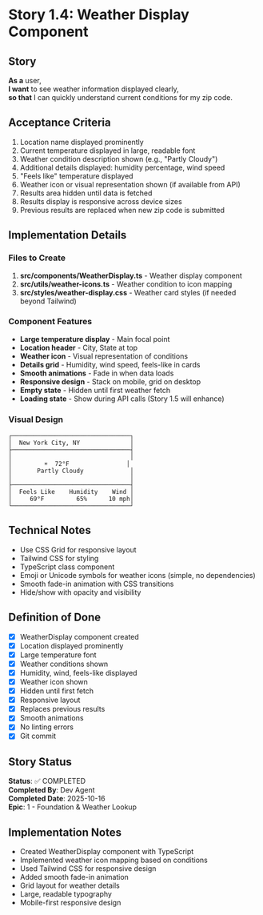 # Story 1.4: Weather Display Component

## Story

**As a** user,  
**I want** to see weather information displayed clearly,  
**so that** I can quickly understand current conditions for my zip code.

## Acceptance Criteria

1. Location name displayed prominently
2. Current temperature displayed in large, readable font
3. Weather condition description shown (e.g., "Partly Cloudy")
4. Additional details displayed: humidity percentage, wind speed
5. "Feels like" temperature displayed
6. Weather icon or visual representation shown (if available from API)
7. Results area hidden until data is fetched
8. Results display is responsive across device sizes
9. Previous results are replaced when new zip code is submitted

## Implementation Details

### Files to Create

1. **src/components/WeatherDisplay.ts** - Weather display component
2. **src/utils/weather-icons.ts** - Weather condition to icon mapping
3. **src/styles/weather-display.css** - Weather card styles (if needed beyond Tailwind)

### Component Features

- **Large temperature display** - Main focal point
- **Location header** - City, State at top
- **Weather icon** - Visual representation of conditions
- **Details grid** - Humidity, wind speed, feels-like in cards
- **Smooth animations** - Fade in when data loads
- **Responsive design** - Stack on mobile, grid on desktop
- **Empty state** - Hidden until first weather fetch
- **Loading state** - Show during API calls (Story 1.5 will enhance)

### Visual Design

```
┌─────────────────────────────────┐
│  New York City, NY              │
├─────────────────────────────────┤
│                                 │
│         ☀️  72°F                │
│       Partly Cloudy             │
│                                 │
├─────────────────────────────────┤
│  Feels Like    Humidity    Wind │
│     69°F         65%      10 mph│
└─────────────────────────────────┘
```

## Technical Notes

- Use CSS Grid for responsive layout
- Tailwind CSS for styling
- TypeScript class component
- Emoji or Unicode symbols for weather icons (simple, no dependencies)
- Smooth fade-in animation with CSS transitions
- Hide/show with opacity and visibility

## Definition of Done

- [x] WeatherDisplay component created
- [x] Location displayed prominently
- [x] Large temperature font
- [x] Weather conditions shown
- [x] Humidity, wind, feels-like displayed
- [x] Weather icon shown
- [x] Hidden until first fetch
- [x] Responsive layout
- [x] Replaces previous results
- [x] Smooth animations
- [x] No linting errors
- [x] Git commit

## Story Status

**Status**: ✅ COMPLETED  
**Completed By**: Dev Agent  
**Completed Date**: 2025-10-16  
**Epic**: 1 - Foundation & Weather Lookup

## Implementation Notes

- Created WeatherDisplay component with TypeScript
- Implemented weather icon mapping based on conditions
- Used Tailwind CSS for responsive design
- Added smooth fade-in animation
- Grid layout for weather details
- Large, readable typography
- Mobile-first responsive design

